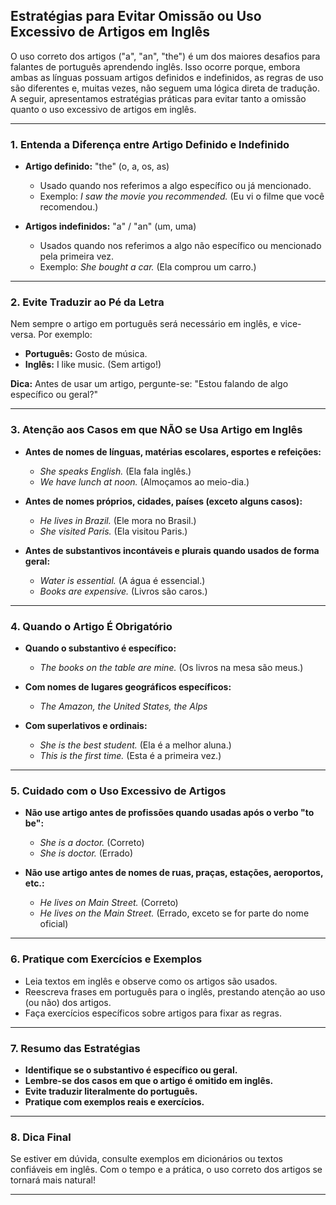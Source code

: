 
## Estratégias para Evitar Omissão ou Uso Excessivo de Artigos em Inglês

O uso correto dos artigos ("a", "an", "the") é um dos maiores desafios para falantes de português aprendendo inglês. Isso ocorre porque, embora ambas as línguas possuam artigos definidos e indefinidos, as regras de uso são diferentes e, muitas vezes, não seguem uma lógica direta de tradução. A seguir, apresentamos estratégias práticas para evitar tanto a omissão quanto o uso excessivo de artigos em inglês.

---

### 1. **Entenda a Diferença entre Artigo Definido e Indefinido**

- **Artigo definido:** "the" (o, a, os, as)
  - Usado quando nos referimos a algo específico ou já mencionado.
  - Exemplo: *I saw the movie you recommended.* (Eu vi o filme que você recomendou.)

- **Artigos indefinidos:** "a" / "an" (um, uma)
  - Usados quando nos referimos a algo não específico ou mencionado pela primeira vez.
  - Exemplo: *She bought a car.* (Ela comprou um carro.)

---

### 2. **Evite Traduzir ao Pé da Letra**

Nem sempre o artigo em português será necessário em inglês, e vice-versa. Por exemplo:

- **Português:** Gosto de música.
- **Inglês:** I like music. (Sem artigo!)

**Dica:** Antes de usar um artigo, pergunte-se: "Estou falando de algo específico ou geral?"

---

### 3. **Atenção aos Casos em que NÃO se Usa Artigo em Inglês**

- **Antes de nomes de línguas, matérias escolares, esportes e refeições:**
  - *She speaks English.* (Ela fala inglês.)
  - *We have lunch at noon.* (Almoçamos ao meio-dia.)

- **Antes de nomes próprios, cidades, países (exceto alguns casos):**
  - *He lives in Brazil.* (Ele mora no Brasil.)
  - *She visited Paris.* (Ela visitou Paris.)

- **Antes de substantivos incontáveis e plurais quando usados de forma geral:**
  - *Water is essential.* (A água é essencial.)
  - *Books are expensive.* (Livros são caros.)

---

### 4. **Quando o Artigo É Obrigatório**

- **Quando o substantivo é específico:**
  - *The books on the table are mine.* (Os livros na mesa são meus.)

- **Com nomes de lugares geográficos específicos:**
  - *The Amazon, the United States, the Alps*

- **Com superlativos e ordinais:**
  - *She is the best student.* (Ela é a melhor aluna.)
  - *This is the first time.* (Esta é a primeira vez.)

---

### 5. **Cuidado com o Uso Excessivo de Artigos**

- **Não use artigo antes de profissões quando usadas após o verbo "to be":**
  - *She is a doctor.* (Correto)
  - *She is doctor.* (Errado)

- **Não use artigo antes de nomes de ruas, praças, estações, aeroportos, etc.:**
  - *He lives on Main Street.* (Correto)
  - *He lives on the Main Street.* (Errado, exceto se for parte do nome oficial)

---

### 6. **Pratique com Exercícios e Exemplos**

- Leia textos em inglês e observe como os artigos são usados.
- Reescreva frases em português para o inglês, prestando atenção ao uso (ou não) dos artigos.
- Faça exercícios específicos sobre artigos para fixar as regras.

---

### 7. **Resumo das Estratégias**

- **Identifique se o substantivo é específico ou geral.**
- **Lembre-se dos casos em que o artigo é omitido em inglês.**
- **Evite traduzir literalmente do português.**
- **Pratique com exemplos reais e exercícios.**

---

### 8. **Dica Final**

Se estiver em dúvida, consulte exemplos em dicionários ou textos confiáveis em inglês. Com o tempo e a prática, o uso correto dos artigos se tornará mais natural!

---
```
